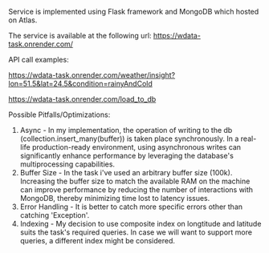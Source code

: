 Service is implemented using Flask framework and MongoDB which hosted on Atlas.

The service is available at the following url: 
https://wdata-task.onrender.com/

API call examples:

https://wdata-task.onrender.com/weather/insight?lon=51.5&lat=24.5&condition=rainyAndCold

https://wdata-task.onrender.com/load_to_db

Possible Pitfalls/Optimizations:
1. Async - In my implementation, the operation of writing to the db (collection.insert_many(buffer)) is taken place synchronously.
   In a real-life production-ready environment, using asynchronous writes can significantly enhance performance by leveraging the database's multiprocessing capabilities.
2. Buffer Size - In the task i've used an arbitrary buffer size (100k).
   Increasing the buffer size to match the available RAM on the machine can improve performance by reducing the number of interactions with MongoDB, thereby minimizing time lost to latency issues.
3. Error Handling - It is better to catch more specific errors other than catching 'Exception'.
4. Indexing - My decision to use composite index on longtitude and latitude suits the task's required queries.
   In case we will want to support more queries, a different index might be considered.
